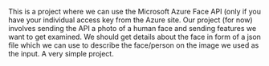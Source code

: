This is a project where we can use the Microsoft Azure Face API (only if you have your individual access key from the Azure site. Our project (for now) involves sending the API a photo of a human face and sending features we want to get examined. We should get details about the face in form of a json file which we can use to describe the face/person on the image we used as the input. A very simple project.
